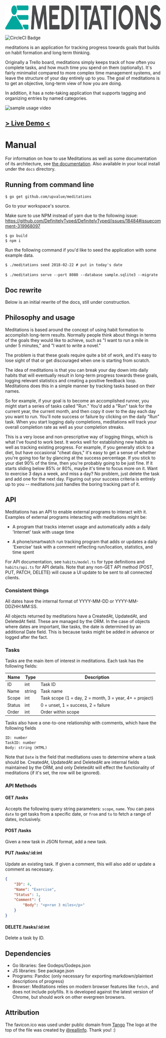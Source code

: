 <p align="center"><img src="assets/horizontal.png" alt="meditations" height="80px"></p>

![CircleCI Badge](https://circleci.com/gh/upvalue/meditations.png?circle-token=:circle-token&style=shield)

meditations is an application for tracking progress towards goals that builds on habit formation and long term
thinking.

Originally a Trello board, meditations simply keeps track of how often you complete tasks, and how much time you spend
on them (optionally). It's fairly minimalist compared to more complex time management systems, and leave the structure
of your day entirely up to you. The goal of meditations is to get an objective, long-term view of how you are doing.

In addition, it has a note-taking application that supports tagging and organizing entries by named categories.

![sample usage video](http://i.imgur.com/gmFSRK4.gif)

## [> Live Demo <](https://meditations.upvalue.io)

# Manual

For information on how to use Meditations as well as some documentation of its architecture, see
[the documentation](https://upvalue.github.io/meditations). Also available in your local install
under the `docs` directory.

## Running from command line

    $ go get github.com/upvalue/meditations
    
Go to your workspace's source.

Make sure to use NPM instead of yarn due to the following issue: https://github.com/DefinitelyTyped/DefinitelyTyped/issues/18484#issuecomment-319968097

    $ go build
    $ npm i

Run the following command if you'd like to seed the application with some example data.

    $ ./meditations seed 2018-02-22 # put in today's date

    $ ./meditations serve --port 8080 --database sample.sqlite3 --migrate 

## Doc rewrite

Below is an initial rewrite of the docs, still under construction.

## Philosophy and usage

Meditations is based around the concept of using habit formation to accomplish long-term
results. Normally people think about things in terms of the goals they would like to achieve,
such as "I want to run a mile in under 5 minutes," and "I want to write a novel."

The problem is that these goals require quite a bit of work, and it's easy to lose sight of
that or get discouraged when one is starting from scratch.

The idea of meditations is that you can break your day down into daily habits that will eventually
result in long-term progress towards these goals, logging relevant statistics and creating a positive
feedback loop. Meditations does this in a simple manner by tracking tasks based on their names.

So for example, if your goal is to become an accomplished runner, you might start a series of tasks
called "Run." You'd add a "Run" task for the current year, the current month, and then copy it over
to the day each day you want to run. You'll note success or failure by clicking on the daily "Run"
task. When you start logging daily completions, meditations will track your overall completion rate
as well as your completion streaks.

This is a very loose and non-prescriptive way of logging things, which is what I've found to work
best. It works well for establishing new habits as well as tracking existing progress. For example,
if you generally stick to a diet, but have occasional "cheat days," it's easy to get a sense of
whether you're going too far by glancing at the success percentage. If you stick to your diet 90%
of the time, then you're probably going to be just fine. If it starts sliding below 85% or 80%,
maybe it's time to focus more on it. Want to exercise 3 days a week, and miss a day? No problem,
just delete the task and add one for the next day. Figuring out your success criteria is entirely
up to you -- meditations just handles the boring tracking part of it.

## API

Meditations has an API to enable external programs to interact with it. Examples of external
programs interacting with meditations might be:

- A program that tracks internet usage and automatically adds a daily 'Internet' task with usage
    time

- A phone/smartwatch run tracking program that adds or updates a daily 'Exercise' task with a
    comment reflecting run/location, statistics, and time spent

For API documentation, see `habits/model.ts` for type definitions and `habits/api.ts` for API
details. Note that any non-GET API method (POST, PUT, PATCH, DELETE) will cause a UI update to be
sent to all connected clients.

### Consistent things

All dates have the internal format of YYYY-MM-DD or YYYY-MM-DDZHH:MM:SS.

All objects returned by meditations have a CreatedAt, UpdatedAt, and DeletedAt field. These are
managed by the ORM. In the case of objects where dates are important, like tasks, the date is
determined by an additional Date field. This is because tasks might be added in advance or logged
after the fact.

### Tasks

Tasks are the main item of interest in meditations. Each task has the following fields:

| Name   | Type   | Description                                             |
|--------|--------|---------------------------------------------------------|
| ID     | int    | Task ID                                                 |
| Name   | string | Task name                                               |
| Scope  | int    | Task scope (1 = day, 2 = month, 3 = year, 4+ = project) |
| Status | int    | 0 = unset, 1 = success, 2 = failure                     |
| Order  | int    | Order within scope                                      |

Tasks also have a one-to-one relationship with comments, which have the following fields

```
ID: number
TaskID: number
Body: string (HTML)
```

Note that `Date` is the field that meditations uses to determine where a task should be.
CreatedAt, UpdatedAt and DeletedAt are internal fields maintained by the ORM, and only DeletedAt
will effect the functionality of meditations (if it's set, the row will be ignored).

### API Methods

#### GET /tasks

Accepts the following query string parameters: `scope`, `name`. You can pass `date` to get tasks
from a specific date, or `from` and `to` to fetch a range of dates, inclusively.

#### POST /tasks

Given a new task in JSON format, add a new task.

#### PUT /tasks/\:id\:int

Update an existing task. If given a comment, this will also add or update a comment as necessary.

```json
{
    "ID": 4,
    "Name": "Exercise",
    "Status": 1,
    "Comment": {
        "Body": "<p>ran 3 miles</p>"
    }
}
```

#### DELETE /tasks/\:id\:int

Delete a task by ID.

## Dependencies

- Go libraries: See Godeps/Godeps.json
- JS libraries: See package.json
- Programs: Pandoc (only necessary for exporting markdown/plaintext descriptions of progress)
- Browser: Meditations relies on modern browser features like `fetch,` and does not include
polyfills. It is developed against the latest version of Chrome, but should work on other
evergreen browsers.

## Attribution

The favicon.ico was used under public domain from [Tango](http://tango.freedesktop.org)
The logo at the top of the file was created by [@reallinfo](https://github.com/reallinfo). Thank you! :)
